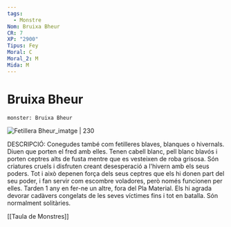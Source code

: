 ```yaml
---
tags:
  - Monstre
Nom: Bruixa Bheur
CR: 7
XP: "2900"
Tipus: Fey
Moral: C
Moral_2: M
Mida: M
---
```

# Bruixa Bheur

```statblock
monster: Bruixa Bheur
```

![Fetillera Bheur_imatge | 230](https://static.wikia.nocookie.net/forgottenrealms/images/0/0f/Bheur_hag-5e.jpg/revision/latest/scale-to-width-down/350?cb=20171010165202)

DESCRIPCIÓ: 
Conegudes també com fetilleres blaves, blanques o hivernals. Diuen que porten el fred amb elles. Tenen cabell blanc, pell blanc blavós i porten ceptres alts de fusta mentre que es vesteixen de roba grisosa. Són criatures cruels i disfruten creant desesperació a l'hivern amb els seus poders. Tot i això depenen força dels seus ceptres que els hi donen part del seu poder, i fan servir com escombre voladores, però només funcionen per elles. Tarden 1 any en fer-ne un altre, fora del Pla Material. Els hi agrada devorar cadàvers congelats de les seves víctimes fins i tot en batalla. Són normalment solitàries.

[[Taula de Monstres]]
